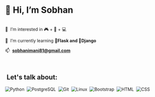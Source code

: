 # 👋 Hi, I’m Sobhan
<div align="left">
 <br>
 👀 &nbsp;I’m interested in 🎮 + 🧃 + 💻

 🌱 &nbsp;I’m currently learning **🧪Flask  and 🤠Django**


 📫 &nbsp;**sobhanimani81@gmail.com**
</div>

 <br>

 ## &nbsp;Let's talk about:
![Python](https://img.shields.io/badge/-Python-05122A?style=flat&logo=python)&nbsp;
![PostgreSQL](https://img.shields.io/badge/-PostgreSQL-05122A?style=flat&logo=postgresql)&nbsp;
![Git](https://img.shields.io/badge/-Git-05122A?style=flat&logo=git)&nbsp;
![Linux](https://img.shields.io/badge/-Linux-05122A?style=flat&logo=manjaro)&nbsp;
![Bootstrap](https://img.shields.io/badge/-bootstrap-05122A?style=flat&logo=bootstrap)&nbsp;
![HTML](https://img.shields.io/badge/-HTML5-05122A?style=flat&logo=html5)&nbsp;
![CSS](https://img.shields.io/badge/-CSS3-05122A?style=flat&logo=css3)&nbsp;
<br>
